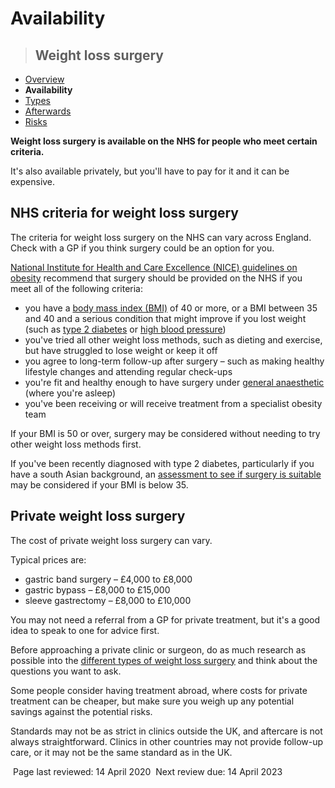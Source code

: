<!-- weight-loss-surgery-who-can-have-it -->

# **Availability**

> ## Weight loss surgery

- [Overview](weight-loss-surgery)
- **Availability**
- [Types](weight-loss-surgery-types.md)
- [Afterwards](weight-loss-surgery-afterwards.md)
- [Risks](weight-loss-surgery-risks.md)

**Weight loss surgery is available on the NHS for people who meet certain criteria.**

It's also available privately, but you'll have to pay for it and it can be expensive.

## NHS criteria for weight loss surgery

The criteria for weight loss surgery on the NHS can vary across England. Check with a GP if you think surgery could be an option for you.

[National Institute for Health and Care Excellence (NICE) guidelines on obesity](https://www.nice.org.uk/guidance/cg189/chapter/1-Recommendations) recommend that surgery should be provided on the NHS if you meet all of the following criteria:

- you have a [body mass index (BMI)](https://www.nhs.uk/common-health-questions/lifestyle/what-is-the-body-mass-index-bmi/) of 40 or more, or a BMI between 35 and 40 and a serious condition that might improve if you lost weight (such as [type 2 diabetes](type-2-diabetes.md) or [high blood pressure](https://www.nhs.uk/conditions/Blood-pressure-(high)/Pages/Introduction.aspx))
- you've tried all other weight loss methods, such as dieting and exercise, but have struggled to lose weight or keep it off
- you agree to long-term follow-up after surgery – such as making healthy lifestyle changes and attending regular check-ups
- you're fit and healthy enough to have surgery under [general anaesthetic](general-anaesthesia.md) (where you're asleep)
- you've been receiving or will receive treatment from a specialist obesity team

If your BMI is 50 or over, surgery may be considered without needing to try other weight loss methods first.

If you've been recently diagnosed with type 2 diabetes, particularly if you have a south Asian background, an [assessment to see if surgery is suitable](https://www.nhs.uk/conditions/weight-loss-surgery/types/#assessment) may be considered if your BMI is below 35.

## Private weight loss surgery

The cost of private weight loss surgery can vary.

Typical prices are:

- gastric band surgery – £4,000 to £8,000
- gastric bypass – £8,000 to £15,000
- sleeve gastrectomy – £8,000 to £10,000

You may not need a referral from a GP for private treatment, but it's a good idea to speak to one for advice first.

Before approaching a private clinic or surgeon, do as much research as possible into the [different types of weight loss surgery](weight-loss-surgery-types.md) and think about the questions you want to ask.

Some people consider having treatment abroad, where costs for private  treatment can be cheaper, but make sure you weigh up any potential  savings against the potential risks.

Standards may not be as  strict in clinics outside the UK, and aftercare is not always  straightforward. Clinics in other countries may not provide follow-up  care, or it may not be the same standard as in the UK.

​      Page last reviewed: 14 April 2020
​      Next review due: 14 April 2023    
